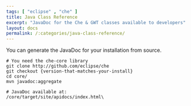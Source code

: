 ```yaml
---
tags: [ "eclipse" , "che" ]
title: Java Class Reference
excerpt: "JavaDoc for the Che & GWT classes available to developers"
layout: docs
permalink: /:categories/java-class-reference/
---
```

You can generate the JavaDoc for your installation from source.
```shell  
# You need the che-core library
git clone http://github.com/eclipse/che
git checkout {version-that-matches-your-install}
cd core/
mvn javadoc:aggregate

# JavaDoc available at:
/core/target/site/apidocs/index.html\
```
